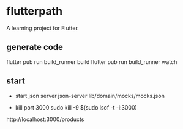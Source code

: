 # flutterpath

A learning project for Flutter.

## generate code
flutter pub run build_runner build
flutter pub run build_runner watch

## start

- start json server
json-server lib/domain/mocks/mocks.json

- kill port 3000
sudo kill -9 $(sudo lsof -t -i:3000)

http://localhost:3000/products
